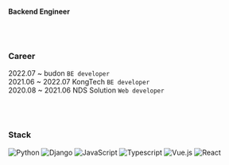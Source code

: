__Backend Engineer__

<br /><br />
### Career
2022.07 ~ budon `BE developer` <br />
2021.06 ~ 2022.07 KongTech `BE developer` <br />
2020.08 ~ 2021.06 NDS Solution `Web developer`

<br /><br />

### Stack
<img alt="Python" src ="https://img.shields.io/badge/python-3776AB.svg?&style=for-the-badge&logo=Python&logoColor=white"/> <img alt="Django" src ="https://img.shields.io/badge/Django-092E20.svg?&style=for-the-badge&logo=Django&logoColor=white"/> <img alt="JavaScript" src ="https://img.shields.io/badge/JavaScript-F7DF1E.svg?&style=for-the-badge&logo=Javascript&logoColor=white"/> <img alt="Typescript" src ="https://img.shields.io/badge/Typescript-3178C6.svg?&style=for-the-badge&logo=Typescript&logoColor=white"/> <img alt="Vue.js" src ="https://img.shields.io/badge/Vue.js-4FC08D.svg?&style=for-the-badge&logo=Vue.js&logoColor=white"/> <img alt="React" src ="https://img.shields.io/badge/React-61DAFB.svg?&style=for-the-badge&logo=React&logoColor=white"/> 
